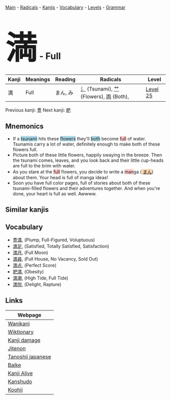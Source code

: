 <style> bigfont {font-size: 100px}</style>
[Main](../README.md) -
[Radicals](../radicals.md) -
[Kanjis](../kanjis.md) -
[Vocabulary](../vocabulary.md) -
[Levels](../levels.md) -
[Grammar](../grammar.md)
# <bigfont> 満</bigfont> - Full 

| Kanji | Meanings | Reading | Radicals | Level |
| --- | --- | --- | --- | --- |
| 満 | Full | まん, み | [氵](../radicals/氵.md) (Tsunami), [艹](../radicals/艹.md) (Flowers), [両](../radicals/両.md) (Both),  | [Level 25](../levels/wk_level25.md) |

Previous kanji: [豊](豊.md) Next kanji: [肥](肥.md) 

## Mnemonics
 * If a <span style="background-color:#ADD8E6"> tsunami</span> hits these <span style="background-color:#ADD8E6"> flowers</span> they'll <span style="background-color:#ADD8E6"> both</span> become <span style="background-color:#ffcccb"> full</span> of water. Tsunamis carry a lot of water, definitely enough to make both of these flowers full.
* Picture both of these little flowers, happily swaying in the breeze. Then the tsunami comes, leaves, and you look back and their little cup-heads are full to the brim with water.
* As you stare at the <span style="background-color:#ffcccb"> full</span> flowers, you decide to write a <span style="background-color:#ffcccb"> man</span>ga (<span style="background-color:#fed8b1"> [まん](https://jisho.org/search/まん)</span>) about them. Your head is full of manga ideas!
* Soon you have full color pages, full of stories about both of these tsunami-filled flowers and their adventures together. And when you're done, your heart is full as well. Awwww.


## Similar kanjis
 


## Vocabulary
 * [豊満](../vocabulary/満.md), (Plump, Full-Figured, Voluptuous)
* [満足](../vocabulary/満.md), (Satisfied, Totally Satisfied, Satisfaction)
* [満月](../vocabulary/満.md), (Full Moon)
* [満員](../vocabulary/満.md), (Full House, No Vacancy, Sold Out)
* [満点](../vocabulary/満.md), (Perfect Score)
* [肥満](../vocabulary/満.md), (Obesity)
* [満潮](../vocabulary/満.md), (High Tide, Full Tide)
* [満悦](../vocabulary/満.md), (Delight, Rapture)



## Links 

| Webpage |
| --- |
| [Wanikani          ](https://www.wanikani.com/kanji/満) |
| [Wiktionary        ](https://en.wiktionary.org/wiki/満) |
| [Kanji damage      ](http://www.kanjidamage.com/kanji/search?utf8=✓&q=満) |
| [Jitenon           ](https://jitenon.com/kanji/満) |
| [Tanoshii japanese ](https://www.tanoshiijapanese.com/dictionary/kanji.cfm?k=満) |
| [Baike             ](https://baike.baidu.com/item/満) |
| [Kanji Alive       ](https://app.kanjialive.com/満) |
| [Kanshudo          ](https://www.kanshudo.com/searchmn?q=満) |
| [Koohii            ](https://kanji.koohii.com/study/kanji/満) |

